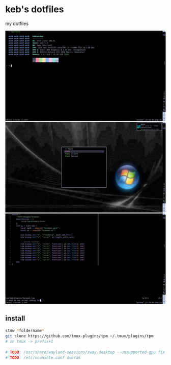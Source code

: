 # keb's dotfiles

my dotfiles

![](.assets/screenshot_1.png)
![](.assets/screenshot_2.png)
![](.assets/screenshot_3.png)

## install

```bash
stow *foldername*
git clone https://github.com/tmux-plugins/tpm ~/.tmux/plugins/tpm
# in tmux -> prefix+I

# TODO: /usr/share/wayland-sessions/sway.desktop --unsupported-gpu fix
# TODO: /etc/vconsole.conf dvorak
```

